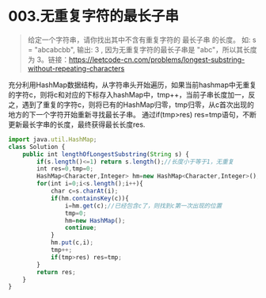 # 003.无重复字符的最长子串

>给定一个字符串，请你找出其中不含有重复字符的 最长子串 的长度。
>如: s = "abcabcbb", 输出: 3 , 因为无重复字符的最长子串是 "abc"，所以其长度为 3。链接：https://leetcode-cn.com/problems/longest-substring-without-repeating-characters

充分利用HashMap数据结构，从字符串头开始遍历，如果当前hashmap中无重复的字符c，则将c和对应的下标存入hashMap中，tmp++，当前子串长度加一，反之，遇到了重复的字符c，则将已有的HashMap归零，tmp归零，从c首次出现的地方的下一个字符开始重新寻找最长子串。
通过if(tmp>res) res=tmp语句，不断更新最长字串的长度，最终获得最长长度res.

~~~javascript
import java.util.HashMap;
class Solution {
    public int lengthOfLongestSubstring(String s) {
        if(s.length()<=1) return s.length();//长度小于等于1，无重复
        int res=0,tmp=0;
        HashMap<Character,Integer> hm=new HashMap<Character,Integer>();
        for(int i=0;i<s.length();i++){
            char c=s.charAt(i);
            if(hm.containsKey(c)){
                i=hm.get(c);//已经包含c了，则找到c第一次出现的位置
                tmp=0;
                hm=new HashMap();
                continue;
            }
            hm.put(c,i);
            tmp++;
            if(tmp>res) res=tmp;
        }
        return res;
    }
}
~~~